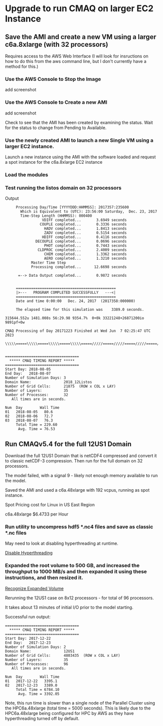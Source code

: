 # Upgrade to run CMAQ on larger EC2 Instance 

## Save the AMI and create a new VM using a larger c6a.8xlarge (with 32 processors)

Requires access to the AWS Web Interface
(I will look for insructions on how to do this from the aws command line, but I don't currently have a method for this.)

### Use the AWS Console to Stop the Image

add screenshot

### Use the AWS Console to Create a new AMI

add screenshot

Check to see that the AMI has been created by examining the status. Wait for the status to change from Pending to Available.

### Use the newly created AMI to launch a new Single VM using a larger EC2 instance.
Launch a new instance using the AMI with the software loaded and request a spot instance for the c6a.8xlarge EC2 instance

### Load the modules

### Test running the listos domain on 32 processors

Output

```
     Processing Day/Time [YYYYDDD:HHMMSS]: 2017357:235600
       Which is Equivalent to (UTC): 23:56:00 Saturday,  Dec. 23, 2017
       Time-Step Length (HHMMSS): 000400
                 VDIFF completed...       3.6949 seconds
                COUPLE completed...       0.3336 seconds
                  HADV completed...       1.8413 seconds
                  ZADV completed...       0.5154 seconds
                 HDIFF completed...       0.4116 seconds
              DECOUPLE completed...       0.0696 seconds
                  PHOT completed...       0.7443 seconds
               CLDPROC completed...       2.4009 seconds
                  CHEM completed...       1.3362 seconds
                  AERO completed...       1.3210 seconds
            Master Time Step
            Processing completed...      12.6698 seconds

      =--> Data Output completed...       0.9872 seconds


     ==============================================
     |>---   PROGRAM COMPLETED SUCCESSFULLY   ---<|
     ==============================================
     Date and time 0:00:00   Dec. 24, 2017  (2017358:000000)

     The elapsed time for this simulation was    3389.0 seconds.

315644.552u 1481.008s 56:29.98 9354.7%	0+0k 33221248+26871200io 9891pf+0w

CMAQ Processing of Day 20171223 Finished at Wed Jun  7 02:25:47 UTC 2023

\\\\\=====\\\\\=====\\\\\=====\\\\\=====/////=====/////=====/////=====/////


==================================
  ***** CMAQ TIMING REPORT *****
==================================
Start Day: 2018-08-05
End Day:   2018-08-07
Number of Simulation Days: 3
Domain Name:               2018_12Listos
Number of Grid Cells:      21875  (ROW x COL x LAY)
Number of Layers:          35
Number of Processes:       32
   All times are in seconds.

Num  Day        Wall Time
01   2018-08-05   80.6
02   2018-08-06   72.7
03   2018-08-07   76.3
     Total Time = 229.60
      Avg. Time = 76.53

```

## Run CMAQv5.4 for the full 12US1 Domain

Download the full 12US1 Domain that is netCDF4 compressed and convert it to classic netCDF-3 compression.
Then run for the full domain on 32 processors.

The model failed, with a signal 9 - likely not enough memory available to run the model.

Saved the AMI and used a c6a.48xlarge with 192 vcpus, running as spot instance.

Spot Pricing cost for Linux in US East Region


c6a.48xlarge	$6.4733 per Hour


### Run utility to uncompress hdf5 *.nc4 files and save as classic *.nc files


May need to look at disabling hyperthreading at runtime.

<a href="https://aws.amazon.com/blogs/compute/disabling-intel-hyper-threading-technology-on-amazon-linux/">Disable Hyperthreading</a>


### Expanded the root volume to 500 GB, and increased the throughput to 1000 MB/s and then expanded it using these instructions, and then resized it.

<a href="https://docs.aws.amazon.com/AWSEC2/latest/UserGuide/recognize-expanded-volume-linux.html">Recognize Expanded Volume</a>

Rerunning the 12US1 case on 8x12 processors - for total of 96 processors.

It takes about 13 minutes of initial I/O prior to the model starting.


Successful run output:

```
==================================
  ***** CMAQ TIMING REPORT *****
==================================
Start Day: 2017-12-22
End Day:   2017-12-23
Number of Simulation Days: 2
Domain Name:               12US1
Number of Grid Cells:      4803435  (ROW x COL x LAY)
Number of Layers:          35
Number of Processes:       96
   All times are in seconds.

Num  Day        Wall Time
01   2017-12-22   3395.1
02   2017-12-23   3389.0
     Total Time = 6784.10
      Avg. Time = 3392.05
```

Note, this run time is slower than a single node of the Parallel Cluster using the HPC6a.48xlarge (total time = 5000 seconds). This is likely due to the HPC6a.48xlarge being configured for HPC by AWS as they have hyperthreading turned off by default.
